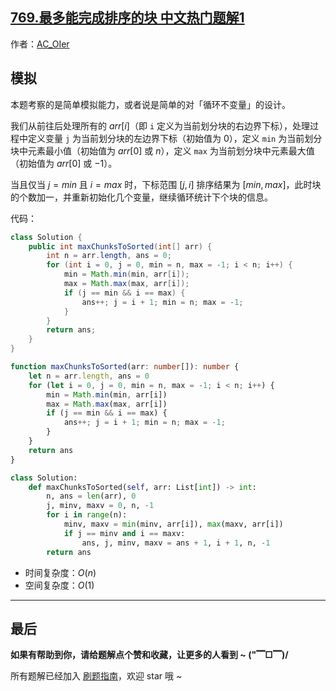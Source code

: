 ## [769.最多能完成排序的块 中文热门题解1](https://leetcode.cn/problems/max-chunks-to-make-sorted/solutions/100000/by-ac_oier-4uny)

作者：[AC_OIer](https://leetcode.cn/u/AC_OIer)
## 模拟

本题考察的是简单模拟能力，或者说是简单的对「循环不变量」的设计。

我们从前往后处理所有的 $arr[i]$（即 `i` 定义为当前划分块的右边界下标），处理过程中定义变量 `j` 为当前划分块的左边界下标（初始值为 $0$），定义 `min` 为当前划分块中元素最小值（初始值为 $arr[0]$ 或 $n$），定义 `max` 为当前划分块中元素最大值（初始值为 $arr[0]$ 或 $-1$）。

当且仅当 $j = min$ 且 $i = max$ 时，下标范围 $[j, i]$ 排序结果为 $[min, max]$，此时块的个数加一，并重新初始化几个变量，继续循环统计下个块的信息。

代码：
```Java []
class Solution {
    public int maxChunksToSorted(int[] arr) {
        int n = arr.length, ans = 0;
        for (int i = 0, j = 0, min = n, max = -1; i < n; i++) {
            min = Math.min(min, arr[i]);
            max = Math.max(max, arr[i]);
            if (j == min && i == max) {
                ans++; j = i + 1; min = n; max = -1;
            }
        }
        return ans;
    }
}
```
```TypeScript []
function maxChunksToSorted(arr: number[]): number {
    let n = arr.length, ans = 0
    for (let i = 0, j = 0, min = n, max = -1; i < n; i++) {
        min = Math.min(min, arr[i])
        max = Math.max(max, arr[i])
        if (j == min && i == max) {
            ans++; j = i + 1; min = n; max = -1;
        }
    }
    return ans
}
```
```Python []
class Solution:
    def maxChunksToSorted(self, arr: List[int]) -> int:
        n, ans = len(arr), 0
        j, minv, maxv = 0, n, -1
        for i in range(n):
            minv, maxv = min(minv, arr[i]), max(maxv, arr[i])
            if j == minv and i == maxv:
                ans, j, minv, maxv = ans + 1, i + 1, n, -1
        return ans
```
* 时间复杂度：$O(n)$
* 空间复杂度：$O(1)$

---

## 最后

**如果有帮助到你，请给题解点个赞和收藏，让更多的人看到 ~ ("▔□▔)/**

所有题解已经加入 [刷题指南](https://github.com/SharingSource/LogicStack-LeetCode/wiki)，欢迎 star 哦 ~
